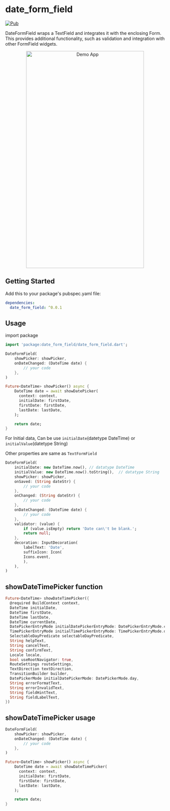 # date_form_field

<a href="https://pub.dev/packages/date_form_field"><img src="https://img.shields.io/pub/v/date_form_field.svg" alt="Pub"></a>

DateFormField wraps a TextField and integrates it with the enclosing Form. This provides additional functionality, such as validation and integration with other FormField widgets.

<p align="center">
  <img src="https://raw.githubusercontent.com/sanpyaelin/sanpyaelin/flutter-date-form-field/master/demo/screenshot.gif" alt="Demo App" style="margin:auto" width="372" height="686">
</p>

## Getting Started 

Add this to your package's pubspec.yaml file:

```yml
dependencies:
  date_form_field: ^0.0.1
```

## Usage

import package
```dart
import 'package:date_form_field/date_form_field.dart';
```

```dart
DateFormField(
    showPicker: showPicker,
    onDateChanged: (DateTime date) {
        // your code
    },
)

Future<DateTime> showPicker() async {
    DateTime date = await showDatePicker(
      context: context,
      initialDate: firstDate,
      firstDate: firstDate,
      lastDate: lastDate,
    );

    return date;
}
```
For Initial data, Can be use ```initialDate```(datetype DateTime) or ```initialValue```(datetype String)

Other properties are same as ```TextFormField```

```dart
DateFormField(
    initialDate: new DateTime.now(), // datatype DateTime
    initialValue: new DateTime.now().toString(),  // datatype String 
    showPicker: showPicker,
    onSaved: (String dateStr) {
        // your code
    },
    onChanged: (String dateStr) {
        // your code
    },
    onDateChanged: (DateTime date) {
        // your code
    },
    validator: (value) {
        if (value.isEmpty) return 'Date can\'t be blank.';
        return null;
    },
    decoration: InputDecoration(
        labelText: 'Date',
        suffixIcon: Icon(
        Icons.event,
        ),
    ),
)

```

## showDateTimePicker function

```dart
Future<DateTime> showDateTimePicker({
  @required BuildContext context,
  DateTime initialDate,
  DateTime firstDate,
  DateTime lastDate,
  DateTime currentDate,
  DatePickerEntryMode initialDatePickerEntryMode: DatePickerEntryMode.calendar,
  TimePickerEntryMode initialTimePickerEntryMode: TimePickerEntryMode.dial,
  SelectableDayPredicate selectableDayPredicate,
  String helpText,
  String cancelText,
  String confirmText,
  Locale locale,
  bool useRootNavigator: true,
  RouteSettings routeSettings,
  TextDirection textDirection,
  TransitionBuilder builder,
  DatePickerMode initialDatePickerMode: DatePickerMode.day,
  String errorFormatText,
  String errorInvalidText,
  String fieldHintText,
  String fieldLabelText,
})
```

## showDateTimePicker usage

```dart
DateFormField(
    showPicker: showPicker,
    onDateChanged: (DateTime date) {
        // your code
    },
)

Future<DateTime> showPicker() async {
    DateTime date = await showDateTimePicker(
      context: context,
      initialDate: firstDate,
      firstDate: firstDate,
      lastDate: lastDate,
    );

    return date;
}
```